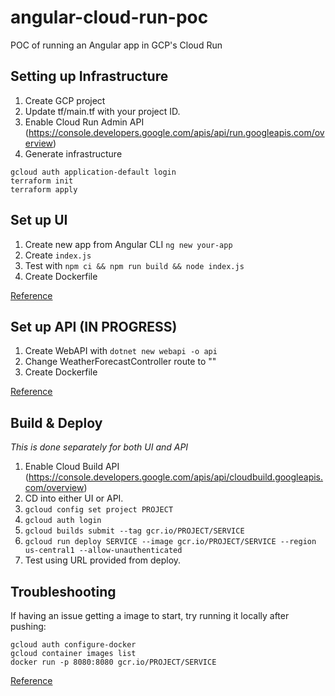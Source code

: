 # angular-cloud-run-poc
POC of running an Angular app in GCP's Cloud Run

## Setting up Infrastructure

1. Create GCP project
2. Update tf/main.tf with your project ID.
3. Enable Cloud Run Admin API (https://console.developers.google.com/apis/api/run.googleapis.com/overview)
4. Generate infrastructure
```
gcloud auth application-default login
terraform init
terraform apply
```

## Set up UI

1. Create new app from Angular CLI `ng new your-app`
2. Create `index.js`
3. Test with `npm ci && npm run build && node index.js`
4. Create Dockerfile

[Reference](https://medium.com/@larry_nguyen/how-to-deploy-angular-application-on-google-cloud-run-c6d472e07bd5)

## Set up API (IN PROGRESS)

1. Create WebAPI with `dotnet new webapi -o api`
2. Change WeatherForecastController route to ""
3. Create Dockerfile

[Reference](https://codelabs.developers.google.com/codelabs/cloud-run-hello-csharp#3)

## Build & Deploy

_This is done separately for both UI and API_

1. Enable Cloud Build API (https://console.developers.google.com/apis/api/cloudbuild.googleapis.com/overview)
2. CD into either UI or API.
2. `gcloud config set project PROJECT`
3. `gcloud auth login`
5. `gcloud builds submit --tag gcr.io/PROJECT/SERVICE`
6. `gcloud run deploy SERVICE --image gcr.io/PROJECT/SERVICE --region us-central1 --allow-unauthenticated`
7. Test using URL provided from deploy.

## Troubleshooting

If having an issue getting a image to start, try running it locally after pushing:

```
gcloud auth configure-docker
gcloud container images list
docker run -p 8080:8080 gcr.io/PROJECT/SERVICE
```

[Reference](https://medium.com/@larry_nguyen/how-to-deploy-angular-application-on-google-cloud-run-c6d472e07bd5)